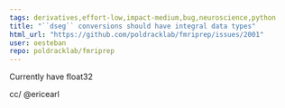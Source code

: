 ```yaml
---
tags: derivatives,effort-low,impact-medium,bug,neuroscience,python
title: "``dseg`` conversions should have integral data types"
html_url: "https://github.com/poldracklab/fmriprep/issues/2001"
user: oesteban
repo: poldracklab/fmriprep
---
```


Currently have float32

cc/ @ericearl